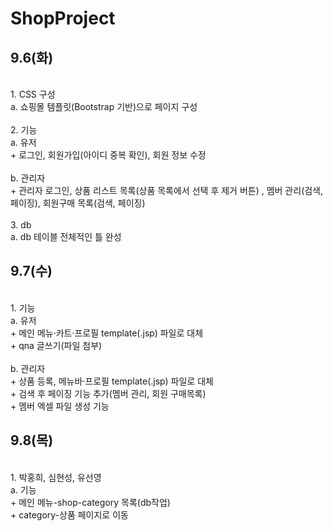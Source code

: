 # ShopProject

## 9.6(화)
<br>
1. CSS 구성 <br>
 a. 쇼핑몰 템플릿(Bootstrap 기반)으로 페이지 구성 <br>
<br>
2. 기능 <br>
 a. 유저 <br>
  + 로그인, 회원가입(아이디 중복 확인), 회원 정보 수정 <br>
<br>
 b. 관리자 <br>
  + 관리자 로그인, 상품 리스트 목록(상품 목록에서 선택 후 제거 버튼) , 멤버 관리(검색, 페이징), 회원구매 목록(검색, 페이징)<br>
<br>
3. db <br>
 a. db 테이블 전체적인 틀 완성<br>

## 9.7(수)

<br>
1. 기능 <br>
 a. 유저 <br>
  + 메인 메뉴·카트·프로필 template(.jsp) 파일로 대체<br>
  + qna 글쓰기(파일 첨부)<br>
<br>
 b. 관리자 <br>
  + 상품 등록, 메뉴바·프로필 template(.jsp) 파일로 대체 <br>
  + 검색 후 페이징 기능 추가(멤버 관리, 회원 구매목록) <br>
  + 멤버 엑셀 파일 생성 기능 <br>
  
## 9.8(목)

<br>
1. 박홍희, 심현성, 유선영 <br>
 a. 기능 <br>
  + 메인 메뉴-shop-category 목록(db작업) <br>
  + category-상품 페이지로 이동 <br>
